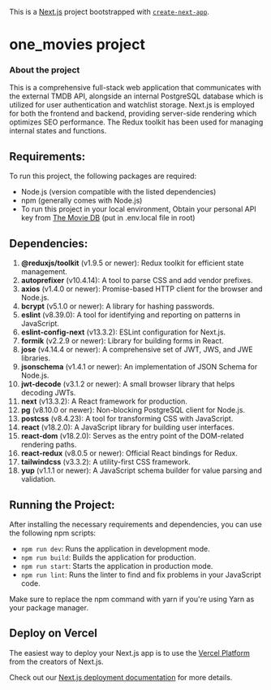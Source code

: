 This is a [Next.js](https://nextjs.org/) project bootstrapped with [`create-next-app`](https://github.com/vercel/next.js/tree/canary/packages/create-next-app).
# one_movies project
### About the project
This is a comprehensive full-stack web application that communicates with the external TMDB API, alongside an internal PostgreSQL database which is utilized for user authentication and watchlist storage. Next.js is employed for both the frontend and backend, providing server-side rendering which optimizes SEO performance. The Redux toolkit has been used for managing internal states and functions.

## Requirements:

To run this project, the following packages are required:

- Node.js (version compatible with the listed dependencies)
- npm (generally comes with Node.js)
- To run this project in your local environment, Obtain your personal API key from [The Movie DB](https://www.themoviedb.org/) (put in .env.local file in root)


## Dependencies:

1. **@reduxjs/toolkit** (v1.9.5 or newer): Redux toolkit for efficient state management.
2. **autoprefixer** (v10.4.14): A tool to parse CSS and add vendor prefixes.
3. **axios** (v1.4.0 or newer): Promise-based HTTP client for the browser and Node.js.
4. **bcrypt** (v5.1.0 or newer): A library for hashing passwords.
5. **eslint** (v8.39.0): A tool for identifying and reporting on patterns in JavaScript.
6. **eslint-config-next** (v13.3.2): ESLint configuration for Next.js.
7. **formik** (v2.2.9 or newer): Library for building forms in React.
8. **jose** (v4.14.4 or newer): A comprehensive set of JWT, JWS, and JWE libraries.
9. **jsonschema** (v1.4.1 or newer): An implementation of JSON Schema for Node.js.
10. **jwt-decode** (v3.1.2 or newer): A small browser library that helps decoding JWTs.
11. **next** (v13.3.2): A React framework for production.
12. **pg** (v8.10.0 or newer): Non-blocking PostgreSQL client for Node.js.
13. **postcss** (v8.4.23): A tool for transforming CSS with JavaScript.
14. **react** (v18.2.0): A JavaScript library for building user interfaces.
15. **react-dom** (v18.2.0): Serves as the entry point of the DOM-related rendering paths.
16. **react-redux** (v8.0.5 or newer): Official React bindings for Redux.
17. **tailwindcss** (v3.3.2): A utility-first CSS framework.
18. **yup** (v1.1.1 or newer): A JavaScript schema builder for value parsing and validation.

## Running the Project:

After installing the necessary requirements and dependencies, you can use the following npm scripts:

- `npm run dev`: Runs the application in development mode.
- `npm run build`: Builds the application for production.
- `npm run start`: Starts the application in production mode.
- `npm run lint`: Runs the linter to find and fix problems in your JavaScript code.

Make sure to replace the npm command with yarn if you're using Yarn as your package manager.


## Deploy on Vercel

The easiest way to deploy your Next.js app is to use the [Vercel Platform](https://vercel.com/new?utm_medium=default-template&filter=next.js&utm_source=create-next-app&utm_campaign=create-next-app-readme) from the creators of Next.js.

Check out our [Next.js deployment documentation](https://nextjs.org/docs/deployment) for more details.
